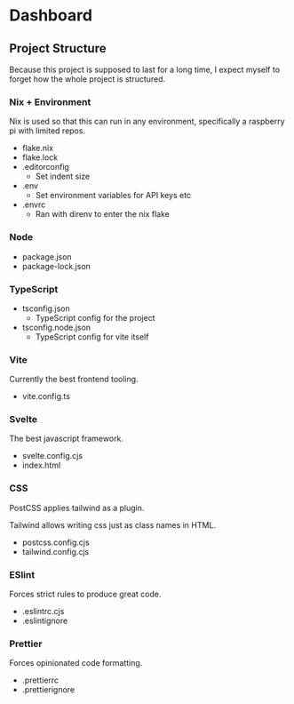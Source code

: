 # Dashboard

## Project Structure

Because this project is supposed to last for a long time,
I expect myself to forget how the whole project is structured.

### Nix + Environment

Nix is used so that this can run in any environment,
specifically a raspberry pi with limited repos.

- flake.nix
- flake.lock
- .editorconfig
  - Set indent size
- .env
  - Set environment variables for API keys etc
- .envrc
  - Ran with direnv to enter the nix flake

### Node

- package.json
- package-lock.json

### TypeScript

- tsconfig.json
  - TypeScript config for the project
- tsconfig.node.json
  - TypeScript config for vite itself

### Vite

Currently the best frontend tooling.

- vite.config.ts

### Svelte

The best javascript framework.

- svelte.config.cjs
- index.html

### CSS

PostCSS applies tailwind as a plugin.

Tailwind allows writing css just as class names in HTML.

- postcss.config.cjs
- tailwind.config.cjs

### ESlint

Forces strict rules to produce great code.

- .eslintrc.cjs
- .eslintignore

### Prettier

Forces opinionated code formatting.

- .prettierrc
- .prettierignore
